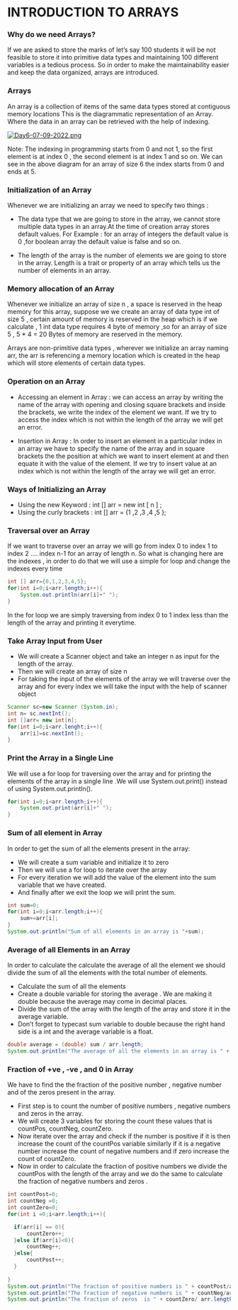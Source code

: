 # INTRODUCTION TO ARRAYS

### Why do we need Arrays?

If we are asked to store the marks of let’s say 100 students it will be not  feasible to store it into primitive data types and maintaining 100 different variables is a tedious process.
So in order to make the maintainability easier and keep the data organized, arrays are introduced.

### Arrays

An array is a collection of items of the same data types stored at contiguous memory locations
This is the diagrammatic representation of an Array. Where the data in an array can be retrieved with the help of indexing.

[![Day6-07-09-2022.png](https://i.postimg.cc/PJ6nfcL6/Day6-07-09-2022.png)](https://postimg.cc/jnJFZM4N)

Note: The indexing in programming starts from 0 and not 1, so the first element is at index 0 , the second element is at index 1 and so on.
We can see in the above diagram for an array of size 6 the index starts from 0  and ends at 5.

### Initialization of an Array

Whenever we are initializing an array we need to specify two things :
* The data type that we are going to store in the array, we cannot store multiple data types in an array.At the time of creation array stores default values. For Example : for an array of integers the default value is 0 ,for boolean array the default value is false and so on.

*  The length of the array is the number of elements we are going to store in the array. Length is a trait or property of an array which tells us the number of elements in an array.

### Memory allocation of an Array

Whenever we initialize an array of size n , a space is reserved in the heap memory for this array, suppose we we create an array of data type int of size 5 , certain amount of memory is reserved in the heap which is if we calculate , 1 int data type requires 4 byte of memory ,so for an array of size 5 , 5 * 4 = 20  Bytes of  memory are reserved in the memory.

Arrays are non-primitive data types , wherever we initialize an array naming arr, the arr is referencing a memory location which is created in the heap which will store elements of certain data types.

### Operation on an Array

* Accessing an element in Array : we can access an array by writing the name of the array with opening and closing square brackets and inside the brackets, we write the index of the element we want.
 If we try to access the index which is not within the length of the array we will get an error.

* Insertion in Array :  In order to insert an element in a particular index in an array we have to specify the name of the array and in square brackets the the position at which we want to insert element at and then equate it with the value of the element.
If we try to insert value at an index which is not within the length of the array we will  get an error.

### Ways of Initializing an Array
* Using the new Keyword :
 int [] arr = new int [ n ] ;
* Using the curly brackets :
int [] arr = {1 ,2 ,3 ,4 ,5 }; 

### Traversal over an Array
If we want to traverse over an array we will go from index 0 to index 1 to index 2  …. index n-1 for an array of length n.
So what is changing here are the indexes , in order to do that we will use a simple for loop and change the indexes every time
```java
int [] arr={0,1,2,3,4,5};
for(int i=0;i<arr.length;i++){
    System.out.println(arr[i]+" ");
}
```
In the for loop we are simply traversing from index 0 to 1 index less than the length of the array and printing it everytime.
 
### Take Array Input from User
* We will create a Scanner object and take an integer n as  input for the length of the array.
* Then we will create an array of size n 
* For taking the input of the elements of the array we will traverse over the array and for every index we will take the input with the help of scanner object
```java
Scanner sc=new Scanner (System.in);
int n= sc.nextInt();
int []arr= new int[n];
for(int i=0;i<arr.lenght;i++){
    arr[i]=sc.nextInt();
}
```
### Print the Array in a Single Line
We will use a for loop for traversing over the array and for printing the elements of the array in a single line .We will use System.out.print() instead of using System.out.println().
```java
for(int i=0;i<arr.length;i++){
    System.out.print(arr[i]+" ");
}
```
### Sum of all element  in Array
In order to get the sum of all the elements present in the array:
* We will create a sum variable and initialize it to zero
* Then we will use a for loop to iterate over the array
* For every iteration we will add the value of the element into the sum variable that we have created.
* And finally after we exit the loop we will print the sum.
```java
int sum=0;
for(int i=0;i<arr.length;i++){
    sum+=arr[i];
}
System.out.println("Sum of all elements in an array is "+sum);
```
### Average of all Elements in an Array
In order to calculate the calculate the average of all the element we should divide the sum of all the elements with the total number of elements.
* Calculate the sum of all the elements 
* Create a double variable for storing the average . We are making it double because the average may come in decimal places.
* Divide the sum of the array with the length of the array and store it in the average variable.
* Don’t forget to typecast sum variable to double because the right hand side is a int and the average variable is a float.
```java
double average = (double) sum / arr.length;
System.out.println("The average of all the elements in an array is " + average);
```
### Fraction of +ve , -ve , and 0  in Array
We have to find the the fraction of the positive number  ,  negative number and of the zeros present in the array.
* First step is to count the number of positive numbers , negative numbers and zeros in the array.
* We will create 3 variables for storing the count these values that is countPos, countNeg, countZero.
* Now iterate over the array and check if the number is positive if it is then increase the count of the countPos variable similarly if it is a negative number increase the count of negative numbers and if zero increase the count of countZero.
* Now in order to calculate the fraction of positive numbers we divide the countPos with the length of the array and we do the same to calculate the fraction of negative numbers and zeros .
```java
int countPost=0;
int countNeg =0;
int countZero=0;
for(int i =0;i<arr.length;i++){

  if(arr[i] == 0){
      countZero++;
  }else if(arr[i]<0){
      countNeg++;
  }else{
      countPost++;
  }
 
}
System.out.println("The fraction of positive numbers is " + countPost/arr.length);
System.out.println("The fraction of negative numbers is " + countNeg/arr.length);
System.out.println("The fraction of zeros  is " + countZero/ arr.length);
```












 








